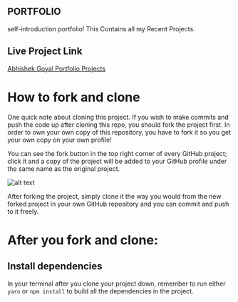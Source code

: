 ## PORTFOLIO
self-introduction portfolio! This Contains all my Recent Projects.

## Live Project Link
[Abhishek Goyal Portfolio Projects](https://abhishek-goyal-portfolio.netlify.app/)

# How to fork and clone

One quick note about cloning this project. If you wish to make commits and push the code up after cloning this repo, you should fork the project first. In order to own your own copy of this repository, you have to fork it so you get your own copy on your own profile!

You can see the fork button in the top right corner of every GitHub project; click it and a copy of the project will be added to your GitHub profile under the same name as the original project.

![alt text](https://i.ibb.co/1YN7SJ6/Screen-Shot-2019-07-01-at-2-02-40-AM.png "image to fork button")

After forking the project, simply clone it the way you would from the new forked project in your own GitHub repository and you can commit and push to it freely.


# After you fork and clone:

## Install dependencies

In your terminal after you clone your project down, remember to run either `yarn` or `npm install` to build all the dependencies in the project.
